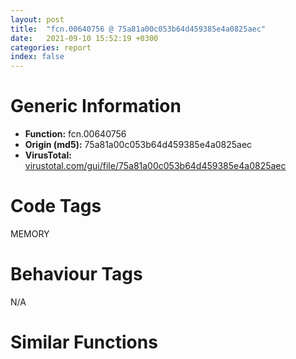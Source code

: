 ```yaml
---
layout: post
title:  "fcn.00640756 @ 75a81a00c053b64d459385e4a0825aec"
date:   2021-09-10 15:52:19 +0300
categories: report
index: false
---
```


# Generic Information
- **Function:** fcn.00640756
- **Origin (md5):** 75a81a00c053b64d459385e4a0825aec
- **VirusTotal:** [virustotal.com/gui/file/75a81a00c053b64d459385e4a0825aec][virustotal_ref]

# Code Tags
<span class="tag" id="MEMORY">MEMORY</span>


# Behaviour Tags
<span class="bhv-tag" id="na">N/A</span>

# Similar Functions
<script type="text/javascript" src="https://www.gstatic.com/charts/loader.js"></script>
<script type="text/javascript">

    google.charts.load('current', {'packages':['corechart']});
    google.charts.setOnLoadCallback(drawChart);

    function drawChart() {
    var data = new google.visualization.DataTable();
        data.addColumn('number', 'X');
        data.addColumn('number', 'Y');
        data.addColumn({type: 'string', role: 'tooltip', 'p': {'html': true}});
        data.addColumn({'type': 'string', 'role': 'style'});
        
        data.addRows([
    [-72.87564849853516, -44.89383316040039, '<b><a href="/report/fcn.00640756@75a81a00c053b64d459385e4a0825aec">fcn.00640756</a><br>@75a81a00c053b64d459385e4a0825aec</b><br>', 'point { fill-color: #e0440e; }'],
[-57.313533782958984, -64.42809295654297, '<b><a href="/report/fcn.004023aa@90aa43862e75a7f78f2655241632f0e5">fcn.004023aa</a><br>@90aa43862e75a7f78f2655241632f0e5</b><br>', 'null'],
[-68.31463623046875, -54.0635986328125, '<b><a href="/report/fcn.00407b2b@7dd153bad1771b9e8d5266a341ebf949">fcn.00407b2b</a><br>@7dd153bad1771b9e8d5266a341ebf949</b><br>', 'null'],
[-83.85000610351562, -63.96790313720703, '<b><a href="/report/fcn.004013c0@562bf33eb57e8c08a86e538e69918c30">fcn.004013c0</a><br>@562bf33eb57e8c08a86e538e69918c30</b><br>', 'null'],
[-78.26566314697266, -40.126861572265625, '<b><a href="/report/fcn.00523c15@da37d90419c1292c0f16cbfd1f66402d">fcn.00523c15</a><br>@da37d90419c1292c0f16cbfd1f66402d</b><br>', 'null'],
[-75.16341400146484, -52.537025451660156, '<b><a href="/report/fcn.00405da2@ea9c1e2eeb951a8e6185c6674c228f98">fcn.00405da2</a><br>@ea9c1e2eeb951a8e6185c6674c228f98</b><br>', 'null'],
[-77.2873306274414, -70.78155517578125, '<b><a href="/report/fcn.00401def@dd7278b699f8b751b4e28f3abe51fa08">fcn.00401def</a><br>@dd7278b699f8b751b4e28f3abe51fa08</b><br>', 'null'],
[-83.49803924560547, -48.18355941772461, '<b><a href="/report/fcn.0054ec2d@9a2108de6665bf53e42d7cbbbe5a0866">fcn.0054ec2d</a><br>@9a2108de6665bf53e42d7cbbbe5a0866</b><br>', 'null'],
[-85.55742645263672, -57.095176696777344, '<b><a href="/report/fcn.00405d1e@1c48774da6a3dd4bf3ea41716a332c61">fcn.00405d1e</a><br>@1c48774da6a3dd4bf3ea41716a332c61</b><br>', 'null'],
[-57.147438049316406, -57.56968307495117, '<b><a href="/report/fcn.006db003@4b0f64217d092c5f535224282602e937">fcn.006db003</a><br>@4b0f64217d092c5f535224282602e937</b><br>', 'null'],
[-75.3802490234375, -63.93205261230469, '<b><a href="/report/fcn.00402162@db863ed6a700d7bfd018a178d481bd23">fcn.00402162</a><br>@db863ed6a700d7bfd018a178d481bd23</b><br>', 'null'],

        ]);

    var options = {
        title: 'Similarity Plot',
        legend: 'none',
        colors: ['#dedbd9', '#e6693e', '#ec8f6e', '#f3b49f', '#f6c7b6'],
        tooltip: {isHtml: true, trigger: 'both'},
        explorer: {
        actions: ["dragToZoom", "rightClickToReset"],
        },
        chartArea: {
        width: '80%',
        height: '80%'
        },
        width: '100%',
        height: '100%'
    };

    var chart = new google.visualization.ScatterChart(document.getElementById('chart_div'));

    chart.draw(data, options);
    }
    
</script>


<div id="chart_div" style="width: 100%px; height: 100%;"></div>

# Disassembled Code
{% highlight nasm %}

push ebp
mov ebp, esp
sub esp, 0xdc
mov eax, dword[ebp-0x10]
add eax, dword[ebp-4]
mov dword[ebp-0x34], eax
mov eax, dword[ebp-0x2c]
add eax, dword[ebp-8]
add eax, dword[ebp-0x5c]
mov dword[ebp-0x48], eax
mov eax, dword[ebp-0x28]
add eax, dword[ebp-0x3c]
add eax, dword[ebp-0x4c]
mov dword[ebp-0x54], eax
mov eax, dword[ebp-0x90]
add eax, dword[ebp-0xa0]
mov dword[ebp-0x44], eax
mov eax, dword[ebp-0x58]
add eax, dword[ebp-0x20]
mov dword[ebp-0x7c], eax
mov eax, dword[ebp-0xc]
add eax, dword[ebp-0x38]
mov dword[ebp-0x44], eax
mov eax, dword[ebp-0x90]
add eax, dword[ebp-0x48]
mov dword[ebp-0x58], eax
mov eax, dword[ebp-0x70]
add eax, dword[ebp-0x3c]
add eax, dword[ebp-0x30]
mov dword[ebp-0xc], eax
mov eax, dword[ebp-0x68]
add eax, dword[ebp-0xc]
mov dword[ebp-0x38], eax
mov eax, dword[ebp-0x98]
cmp eax, dword[ebp-0xa0]
jae 0x6407ea
mov eax, dword[ebp-0x6c]
cmp eax, dword[ebp-0x90]
jb 0x6407ea
mov eax, dword[ebp-0x50]
add eax, dword[ebp-0x84]
add eax, dword[ebp-0x4c]
mov dword[ebp-0x14], eax
mov eax, dword[ebp-0x3c]
add eax, dword[ebp-0x70]
add eax, dword[ebp-0x74]
mov dword[ebp-0x58], eax
mov eax, dword[ebp-0x48]
add eax, dword[ebp-0x6c]
add eax, dword[ebp-0x84]
mov dword[ebp-4], eax
mov eax, dword[ebp-0x84]
cmp eax, dword[ebp-0xc]
ja 0x640823
mov eax, dword[ebp-0x18]
cmp eax, dword[ebp-0x5c]
jae 0x64082f
mov eax, dword[ebp-0x10]
cmp eax, dword[ebp-0x98]
jne 0x64082f
mov eax, dword[ebp-0x54]
add eax, dword[ebp-0x70]
add eax, dword[ebp-0x68]
mov dword[ebp-0x10], eax
mov eax, dword[ebp-0x24]
add eax, dword[ebp-0x6c]
mov dword[ebp-0x48], eax
cmp dword[ebp-0x20], 0
ja 0x640852
mov eax, dword[ebp-0x34]
cmp eax, dword[ebp-0x38]
je 0x640852
mov eax, dword[ebp-0x18]
add eax, dword[ebp-0x58]
add eax, dword[ebp-0x40]
mov dword[ebp-0x14], eax
cmp dword[ebp-0x5c], 0
ja 0x640868
mov eax, dword[ebp-0x24]
cmp eax, dword[ebp-0x38]
jae 0x640868
mov eax, dword[ebp-0x6c]
cmp eax, dword[ebp-0x7c]
jne 0x64087a
mov eax, dword[ebp-0x78]
add eax, dword[ebp-0x5c]
add eax, dword[ebp-0xa8]
mov dword[ebp-0x8c], eax
mov eax, dword[ebp-0xa0]
add eax, dword[ebp-0x60]
mov dword[ebp-0x10], eax
mov eax, dword[ebp-0xa0]
add eax, dword[ebp-0x80]
mov dword[ebp-4], eax
and dword[ebp-0x30], 0
jmp 0x64089f
mov eax, dword[ebp-0x30]
inc eax
mov dword[ebp-0x30], eax
cmp dword[ebp-0x30], 3
jae 0x6408b3
mov eax, dword[ebp-0x40]
add eax, dword[ebp-0x98]
mov dword[ebp-0x18], eax
jmp 0x640898
push 0x40
push 0x3000
push 0x1086df
push 0
call dword[sym.imp.KERNEL32.dll_VirtualAlloc]
mov dword[ebp-0xc8], eax
mov eax, dword[ebp-0x74]
add eax, dword[ebp-8]
add eax, dword[ebp-0x60]
mov dword[ebp-0x28], eax
mov eax, dword[ebp-0x9c]
add eax, dword[ebp-0x74]
mov dword[ebp-0x14], eax
mov eax, dword[ebp-0x18]
add eax, dword[ebp-0x9c]
mov dword[ebp-4], eax
mov eax, dword[ebp-0x70]
add eax, dword[ebp-0x10]
mov dword[ebp-0x24], eax
mov eax, dword[ebp-0x98]
add eax, dword[ebp-0x88]
mov dword[ebp-0x8c], eax
mov eax, dword[ebp-0x9c]
add eax, dword[ebp-8]
add eax, dword[ebp-0x2c]
mov dword[ebp-0x40], eax
mov eax, dword[ebp-0x88]
mov dword[ebp-0xc4], eax
cmp dword[ebp-0xc4], 0x19
je 0x640953
cmp dword[ebp-0xc4], 0x32
je 0x640972
cmp dword[ebp-0xc4], 0x85
je 0x640961
cmp dword[ebp-0xc4], 0x91
je 0x640983
jmp 0x64098e
mov eax, dword[ebp-0x2c]
add eax, dword[ebp-0x2c]
add eax, dword[ebp-0xc]
mov dword[ebp-4], eax
jmp 0x64099d
mov eax, dword[ebp-0x8c]
add eax, dword[ebp-0x94]
mov dword[ebp-0x50], eax
jmp 0x64099d
mov eax, dword[ebp-0x8c]
add eax, dword[ebp-0x44]
add eax, dword[ebp-0x68]
mov dword[ebp-8], eax
jmp 0x64099d
mov eax, dword[ebp-0x4c]
add eax, dword[ebp-0x24]
mov dword[ebp-0x28], eax
jmp 0x64099d
mov eax, dword[ebp-0x18]
add eax, dword[ebp-0x64]
add eax, dword[ebp-0x14]
mov dword[ebp-0xa0], eax
mov eax, dword[ebp-0x5c]
add eax, dword[ebp-0x30]
add eax, dword[ebp-0x24]
mov dword[ebp-0x10], eax
mov eax, dword[ebp-0x34]
add eax, dword[ebp-0xa8]
add eax, dword[ebp-0x88]
mov dword[ebp-0x24], eax
mov eax, dword[ebp-0x20]
add eax, dword[ebp-0x10]
add eax, dword[ebp-0x54]
mov dword[ebp-0x3c], eax
mov eax, dword[ebp-0x9c]
add eax, dword[ebp-0x2c]
mov dword[ebp-0xc], eax
mov eax, dword[ebp-0xc8]
add eax, 0xe2000
mov dword[ebp-0xc8], eax
mov eax, dword[ebp-0x18]
add eax, dword[ebp-0x24]
add eax, dword[ebp-0x80]
mov dword[ebp-0x2c], eax
mov eax, dword[ebp-0x14]
add eax, dword[ebp-0x48]
mov dword[ebp-0x70], eax
mov eax, dword[ebp-0x60]
add eax, dword[ebp-0x4c]
mov dword[ebp-0x90], eax
mov dword[ebp-0xd0], 0x401000
mov eax, dword[ebp-0x14]
cmp eax, dword[ebp-0x24]
je 0x640a27
mov eax, dword[ebp-0x44]
cmp eax, dword[ebp-0x2c]
jbe 0x640a36
mov eax, dword[ebp-0x28]
cmp eax, dword[ebp-0x80]
je 0x640a36
mov eax, dword[ebp-0x84]
add eax, dword[ebp-0x60]
add eax, dword[ebp-0x38]
mov dword[ebp-8], eax
mov eax, dword[ebp-0x64]
add eax, dword[ebp-0x64]
mov dword[ebp-4], eax
mov eax, dword[ebp-4]
add eax, dword[ebp-0xa0]
mov dword[ebp-0x60], eax
mov eax, dword[ebp-0x34]
add eax, dword[ebp-0x10]
mov dword[ebp-0x6c], eax
and dword[ebp-0x1c], 0
mov eax, dword[ebp-0xa4]
add eax, dword[ebp-0x78]
add eax, dword[ebp-0x34]
mov dword[ebp-0x14], eax
mov eax, dword[ebp-0x84]
add eax, dword[ebp-0x60]
mov dword[ebp-0x40], eax
mov eax, dword[ebp-0x8c]
add eax, dword[ebp-0x14]
mov dword[ebp-0x34], eax
mov eax, dword[ebp-0x70]
cmp eax, dword[ebp-0x8c]
jb 0x640aa1
mov eax, dword[ebp-0x54]
cmp eax, dword[ebp-0x68]
jb 0x640aa1
mov eax, dword[ebp-0x28]
add eax, dword[ebp-0xc]
add eax, dword[ebp-0x50]
mov dword[ebp-0x8c], eax
mov dword[ebp-0xb8], 0xe86c7eb2
mov eax, dword[ebp-0x20]
add eax, dword[ebp-0x40]
add eax, dword[ebp-4]
mov dword[ebp-0x50], eax
mov dword[ebp-0xbc], 0xba3bb5ca
and dword[ebp-4], 0
jmp 0x640ace
mov eax, dword[ebp-4]
inc eax
mov dword[ebp-4], eax
cmp dword[ebp-4], 1
jae 0x640ae2
mov eax, dword[ebp-0xa4]
add eax, dword[ebp-0x80]
mov dword[ebp-0x60], eax
jmp 0x640ac7
mov eax, dword[ebp-4]
add eax, dword[ebp-0xc]
add eax, dword[ebp-0x78]
mov dword[ebp-0x88], eax
mov dword[ebp-0xcc], 0xe0240fe1
mov eax, dword[ebp-0x40]
add eax, dword[ebp-0x28]
add eax, dword[ebp-0x3c]
mov dword[ebp-0x80], eax
mov eax, dword[ebp-0x2c]
add eax, dword[ebp-0x44]
mov dword[ebp-0x4c], eax
mov dword[ebp-0xc0], 0x9a261e2c
mov eax, dword[ebp-0xc]
add eax, dword[ebp-0x6c]
add eax, dword[ebp-4]
mov dword[ebp-0x68], eax
mov eax, dword[ebp-0x34]
mov dword[ebp-0xac], eax
cmp dword[ebp-0xac], 0x56
je 0x640bb3
cmp dword[ebp-0xac], 0x95
je 0x640b76
cmp dword[ebp-0xac], 0xd4
je 0x640b81
cmp dword[ebp-0xac], 0xee
je 0x640b9d
cmp dword[ebp-0xac], 0x11d
je 0x640b8f
cmp dword[ebp-0xac], 0x154
je 0x640ba8
jmp 0x640bc1
mov eax, dword[ebp-0x44]
add eax, dword[ebp-0x34]
mov dword[ebp-0x7c], eax
jmp 0x640bd0
mov eax, dword[ebp-8]
add eax, dword[ebp-0x50]
mov dword[ebp-0x8c], eax
jmp 0x640bd0
mov eax, dword[ebp-0x3c]
add eax, dword[ebp-0x18]
add eax, dword[ebp-0x78]
mov dword[ebp-0x54], eax
jmp 0x640bd0
mov eax, dword[ebp-0x3c]
add eax, dword[ebp-0x30]
mov dword[ebp-0x14], eax
jmp 0x640bd0
mov eax, dword[ebp-0x24]
add eax, dword[ebp-0x18]
mov dword[ebp-0x20], eax
jmp 0x640bd0
mov eax, dword[ebp-0x74]
add eax, dword[ebp-0x54]
add eax, dword[ebp-0x70]
mov dword[ebp-0x6c], eax
jmp 0x640bd0
mov eax, dword[ebp-0x68]
add eax, dword[ebp-0xa4]
add eax, dword[ebp-0x28]
mov dword[ebp-8], eax
mov dword[ebp-0xd8], 0x4a21cb3d
mov eax, dword[ebp-0x14]
add eax, dword[ebp-0x84]
add eax, dword[ebp-0x54]
mov dword[ebp-0x9c], eax
mov eax, dword[ebp-0x14]
add eax, dword[ebp-0x8c]
add eax, dword[ebp-0x24]
mov dword[ebp-0x68], eax
and dword[ebp-0x1c], 0
cmp dword[ebp-0x1c], 0xac48
jae 0x6411f5
mov eax, dword[ebp-0x74]
add eax, dword[ebp-0x64]
add eax, dword[ebp-0x18]
mov dword[ebp-0x50], eax
mov eax, dword[ebp-0xb8]
xor eax, dword[ebp-0xbc]
mov dword[ebp-0xb8], eax
mov eax, dword[ebp-0x4c]
add eax, dword[ebp-0xc]
mov dword[ebp-0x68], eax
mov eax, dword[ebp-0x3c]
add eax, dword[ebp-0x9c]
add eax, dword[ebp-0x10]
mov dword[ebp-8], eax
mov eax, dword[ebp-0xcc]
xor eax, dword[ebp-0xc0]
mov dword[ebp-0xcc], eax
mov eax, dword[ebp-0x20]
add eax, dword[ebp-0x44]
mov dword[ebp-0x50], eax
mov eax, dword[ebp-0x48]
add eax, dword[ebp-0xc]
add eax, dword[ebp-0x2c]
mov dword[ebp-0xa8], eax
mov eax, dword[ebp-0xbc]
xor eax, dword[ebp-0xb8]
mov dword[ebp-0xbc], eax
mov eax, dword[ebp-0x44]
add eax, dword[ebp-0x74]
mov dword[ebp-0x10], eax
mov eax, dword[ebp-0xc]
add eax, dword[ebp-8]
mov dword[ebp-0x74], eax
mov eax, dword[ebp-0xbc]
add eax, dword[ebp-0xcc]
mov dword[ebp-0xbc], eax
mov eax, dword[ebp-0x90]
add eax, dword[ebp-0x88]
add eax, dword[ebp-0xc]
mov dword[ebp-4], eax
mov eax, dword[ebp-0xc0]
add eax, dword[ebp-0xd8]
mov dword[ebp-0xc0], eax
mov eax, dword[ebp-0xc0]
add eax, dword[ebp-0xb8]
mov dword[ebp-0xc0], eax
mov eax, dword[ebp-8]
add eax, dword[ebp-0x20]
add eax, dword[ebp-0x4c]
mov dword[ebp-0x50], eax
mov eax, dword[ebp-0x78]
add eax, dword[ebp-0x6c]
add eax, dword[ebp-0x28]
mov dword[ebp-0x3c], eax
mov eax, dword[ebp-0x28]
add eax, dword[ebp-0x18]
mov dword[ebp-0x58], eax
mov eax, dword[ebp-0xc8]
add eax, dword[ebp-0x1c]
mov dword[ebp-0xdc], eax
mov eax, dword[ebp-0xc]
add eax, dword[ebp-0x70]
add eax, dword[ebp-0xa8]
mov dword[ebp-0x64], eax
mov eax, dword[ebp-0x40]
add eax, dword[ebp-0x28]
mov dword[ebp-0x94], eax
mov eax, dword[ebp-0x18]
add eax, dword[ebp-0x54]
mov dword[ebp-0x88], eax
mov eax, dword[ebp-0x14]
add eax, dword[ebp-0x70]
add eax, dword[ebp-0x94]
mov dword[ebp-0x5c], eax
mov eax, dword[ebp-0xd0]
add eax, dword[ebp-0x1c]
mov dword[ebp-0xd4], eax
mov dword[ebp-0x24], 0x8bd
mov eax, dword[ebp-0x48]
add eax, dword[ebp-0x3c]
mov dword[ebp-0xc], eax
mov eax, dword[ebp-0x60]
add eax, dword[ebp-0x44]
mov dword[ebp-0x10], eax
mov eax, dword[ebp-0x24]
add eax, 0x1b
mov dword[ebp-0x24], eax
mov eax, dword[ebp-0x78]
add eax, dword[ebp-0xc]
add eax, dword[ebp-0x54]
mov dword[ebp-0x98], eax
mov eax, dword[ebp-0xa4]
add eax, dword[ebp-0x7c]
mov dword[ebp-0x20], eax
cmp dword[ebp-0x24], 0x90e
jb 0x640d5d
mov eax, dword[ebp-0x98]
add eax, dword[ebp-0x8c]
mov dword[ebp-0x7c], eax
mov eax, dword[ebp-8]
add eax, dword[ebp-0x14]
add eax, dword[ebp-0x58]
mov dword[ebp-0x10], eax
mov eax, dword[ebp-0x7c]
add eax, dword[ebp-0x60]
mov dword[ebp-0x10], eax
mov eax, dword[ebp-0xd4]
mov eax, dword[eax]
xor eax, dword[ebp-0xb8]
mov ecx, dword[ebp-0xdc]
mov dword[ecx], eax
mov eax, dword[ebp-0x5c]
add eax, dword[ebp-0x48]
add eax, dword[ebp-0x40]
mov dword[ebp-0x7c], eax
mov eax, dword[ebp-0x44]
add eax, dword[ebp-0x20]
add eax, dword[ebp-0x88]
mov dword[ebp-0x84], eax
mov eax, dword[ebp-0x38]
add eax, dword[ebp-0xa4]
mov dword[ebp-0x4c], eax
mov eax, dword[ebp-0x38]
add eax, dword[ebp-0x34]
add eax, dword[ebp-0x30]
mov dword[ebp-0x6c], eax
mov eax, dword[ebp-0x38]
add eax, dword[ebp-0x44]
mov dword[ebp-0x48], eax
mov eax, dword[ebp-0x2c]
cmp eax, dword[ebp-0x5c]
je 0x640e1c
mov eax, dword[ebp-0x54]
cmp eax, dword[ebp-0x34]
ja 0x640e25
mov eax, dword[ebp-4]
add eax, dword[ebp-0x40]
mov dword[ebp-0x34], eax
mov eax, dword[ebp-0x50]
add eax, dword[ebp-0x28]
add eax, dword[ebp-0x74]
mov dword[ebp-0x44], eax
mov eax, dword[ebp-0x74]
add eax, dword[ebp-0x5c]
mov dword[ebp-0x30], eax
mov eax, dword[ebp-0x54]
add eax, dword[ebp-0x38]
add eax, dword[ebp-0x78]
mov dword[ebp-0x50], eax
mov eax, dword[ebp-0x1c]
add eax, 0x85c9a
mov dword[ebp-0x1c], eax
mov eax, dword[ebp-0x18]
add eax, dword[ebp-0x6c]
add eax, dword[ebp-0x4c]
mov dword[ebp-0x48], eax
mov eax, dword[ebp-0x84]
add eax, dword[ebp-0x28]
add eax, dword[ebp-0x48]
mov dword[ebp-0x10], eax
mov eax, dword[ebp-0x20]
add eax, dword[ebp-0x7c]
add eax, dword[ebp-0x60]
mov dword[ebp-0x38], eax
mov eax, dword[ebp-0x58]
add eax, dword[ebp-0x94]
add eax, dword[ebp-0x80]
mov dword[ebp-0x4c], eax
mov eax, dword[ebp-0x4c]
add eax, dword[ebp-0x3c]
add eax, dword[ebp-0x30]
mov dword[ebp-0x5c], eax
mov eax, dword[ebp-0x94]
add eax, dword[ebp-0x34]
mov dword[ebp-0x58], eax
mov eax, dword[ebp-0x2c]
add eax, dword[ebp-0x34]
add eax, dword[ebp-0x9c]
mov dword[ebp-0x28], eax
mov eax, dword[ebp-0x1c]
sub eax, 0xf5180
mov dword[ebp-0x1c], eax
mov eax, dword[ebp-0x64]
cmp eax, dword[ebp-0x30]
jne 0x640edb
mov eax, dword[ebp-0xa8]
cmp eax, dword[ebp-4]
jne 0x640edb
mov eax, dword[ebp-0x64]
add eax, dword[ebp-0x3c]
add eax, dword[ebp-0x70]
mov dword[ebp-0x94], eax
mov eax, dword[ebp-0x50]
add eax, dword[ebp-0xc]
add eax, dword[ebp-8]
mov dword[ebp-0x24], eax
mov eax, dword[ebp-0x4c]
add eax, dword[ebp-0x10]
mov dword[ebp-4], eax
mov eax, dword[ebp-0x44]
add eax, dword[ebp-0x14]
add eax, dword[ebp-0x48]
mov dword[ebp-0x98], eax
mov eax, dword[ebp-0x20]
add eax, dword[ebp-0x40]
mov dword[ebp-0x28], eax
mov eax, dword[ebp-0x70]
add eax, dword[ebp-0x5c]
mov dword[ebp-0x80], eax
mov eax, dword[ebp-0x40]
add eax, dword[ebp-0x14]
add eax, dword[ebp-0x90]
mov dword[ebp-0x74], eax
mov eax, dword[ebp-0x28]
add eax, dword[ebp-0x10]
add eax, dword[ebp-0x50]
mov dword[ebp-0x5c], eax
mov eax, dword[ebp-0x30]
add eax, dword[ebp-4]
add eax, dword[ebp-0x10]
mov dword[ebp-8], eax
mov eax, dword[ebp-0x1c]
add eax, 0x3256c
mov dword[ebp-0x1c], eax
mov eax, dword[ebp-0x80]
add eax, dword[ebp-0xa0]
add eax, dword[ebp-0x58]
mov dword[ebp-0x9c], eax
mov eax, dword[ebp-0x30]
add eax, dword[ebp-0x24]
mov dword[ebp-0x90], eax
mov eax, dword[ebp-0x34]
cmp eax, dword[ebp-0x88]
jne 0x640f7d
mov eax, dword[ebp-0x68]
cmp eax, dword[ebp-0x2c]
jae 0x640f7d
mov eax, dword[ebp-0x18]
add eax, dword[ebp-0x60]
mov dword[ebp-0x20], eax
mov eax, dword[ebp-4]
add eax, dword[ebp-0x70]
add eax, dword[ebp-8]
mov dword[ebp-0x14], eax
mov eax, dword[ebp-0x4c]
add eax, dword[ebp-0x8c]
add eax, dword[ebp-0x14]
mov dword[ebp-0x34], eax
mov eax, dword[ebp-0x10]
cmp eax, dword[ebp-0x18]
jae 0x640fae
mov eax, dword[ebp-0xa0]
cmp eax, dword[ebp-0xa4]
jne 0x640fb7
mov eax, dword[ebp-0x74]
add eax, dword[ebp-0x18]
mov dword[ebp-0x20], eax
mov eax, dword[ebp-0x1c]
add eax, 0xe8b55
mov dword[ebp-0x1c], eax
mov eax, dword[ebp-0x58]
cmp eax, dword[ebp-0x24]
jne 0x640fe1
mov eax, dword[ebp-0x58]
cmp eax, dword[ebp-8]
jne 0x640fe1
mov eax, dword[ebp-0x40]
add eax, dword[ebp-0x98]
add eax, dword[ebp-8]
mov dword[ebp-0x64], eax
mov eax, dword[ebp-0x88]
add eax, dword[ebp-0x90]
add eax, dword[ebp-0x20]
mov dword[ebp-0x2c], eax
mov eax, dword[ebp-4]
add eax, dword[ebp-0x88]
add eax, dword[ebp-0x98]
mov dword[ebp-0x2c], eax
mov eax, dword[ebp-0x44]
add eax, dword[ebp-0x28]
add eax, dword[ebp-0x10]
mov dword[ebp-0x80], eax
mov eax, dword[ebp-0x78]
add eax, dword[ebp-0x80]
mov dword[ebp-0xc], eax
mov eax, dword[ebp-0x78]
add eax, dword[ebp-0x20]
mov dword[ebp-0x18], eax
mov eax, dword[ebp-0x18]
imul eax, dword[ebp-0x18]
add eax, dword[ebp-0x38]
mov dword[ebp-0xc], eax
mov eax, dword[ebp-0x20]
add eax, dword[ebp-0xa4]
add eax, dword[ebp-0x38]
mov dword[ebp-0x9c], eax
mov eax, dword[ebp-0x54]
add eax, dword[ebp-0x3c]
mov dword[ebp-4], eax
mov eax, dword[ebp-0x1c]
sub eax, 0x805d1
mov dword[ebp-0x1c], eax
mov eax, dword[ebp-0x58]
add eax, dword[ebp-0x28]
mov dword[ebp-0x40], eax
mov eax, dword[ebp-0x24]
add eax, dword[ebp-0x40]
add eax, dword[ebp-0x60]
mov dword[ebp-0x58], eax
mov eax, dword[ebp-0x28]
add eax, dword[ebp-0xc]
add eax, dword[ebp-0x6c]
mov dword[ebp-0x64], eax
mov eax, dword[ebp-0x94]
add eax, dword[ebp-0x78]
mov dword[ebp-0x34], eax
mov eax, dword[ebp-0x6c]
add eax, dword[ebp-0x18]
add eax, dword[ebp-0x30]
mov dword[ebp-0x2c], eax
mov eax, dword[ebp-0x2c]
add eax, dword[ebp-0x5c]
add eax, dword[ebp-0x24]
mov dword[ebp-0x38], eax
mov eax, dword[ebp-0x88]
add eax, dword[ebp-0x98]
mov dword[ebp-0xa0], eax
mov eax, dword[ebp-0x44]
add eax, dword[ebp-0x94]
mov dword[ebp-0x40], eax
mov eax, dword[ebp-0x80]
add eax, dword[ebp-0x78]
mov dword[ebp-0x9c], eax
mov eax, dword[ebp-0x64]
mov dword[ebp-0xb0], eax
cmp dword[ebp-0xb0], 0x4b
je 0x641120
cmp dword[ebp-0xb0], 0xa7
je 0x64113c
cmp dword[ebp-0xb0], 0xcf
je 0x641115
cmp dword[ebp-0xb0], 0x126
je 0x64114a
cmp dword[ebp-0xb0], 0x139
je 0x64112e
cmp dword[ebp-0xb0], 0x197
je 0x641155
jmp 0x641160
mov eax, dword[ebp-0x80]
add eax, dword[ebp-0x48]
mov dword[ebp-0x20], eax
jmp 0x64116c
mov eax, dword[ebp-0x78]
add eax, dword[ebp-0x20]
add eax, dword[ebp-0x68]
mov dword[ebp-0x64], eax
jmp 0x64116c
mov eax, dword[ebp-0x54]
add eax, dword[ebp-0x44]
add eax, dword[ebp-0x3c]
mov dword[ebp-0x7c], eax
jmp 0x64116c
mov eax, dword[ebp-0x14]
add eax, dword[ebp-0x10]
add eax, dword[ebp-0x70]
mov dword[ebp-0x40], eax
jmp 0x64116c
mov eax, dword[ebp-0x38]
add eax, dword[ebp-0x54]
mov dword[ebp-8], eax
jmp 0x64116c
mov eax, dword[ebp-0x78]
add eax, dword[ebp-0x64]
mov dword[ebp-0x24], eax
jmp 0x64116c
mov eax, dword[ebp-0x54]
add eax, dword[ebp-0x7c]
add eax, dword[ebp-0x38]
mov dword[ebp-0x58], eax
mov eax, dword[ebp-0x1c]
add eax, 0xa34a
mov dword[ebp-0x1c], eax
mov eax, dword[ebp-0x3c]
add eax, dword[ebp-0x30]
add eax, dword[ebp-0x54]
mov dword[ebp-0x38], eax
mov eax, dword[ebp-0x7c]
add eax, dword[ebp-0x74]
mov dword[ebp-0x50], eax
mov eax, dword[ebp-0x64]
add eax, dword[ebp-0x90]
add eax, dword[ebp-0x94]
mov dword[ebp-0x3c], eax
mov eax, dword[ebp-0x4c]
add eax, dword[ebp-0x48]
add eax, dword[ebp-0x50]
mov dword[ebp-0xa0], eax
mov eax, dword[ebp-0x7c]
add eax, dword[ebp-0x58]
add eax, dword[ebp-0x84]
mov dword[ebp-0x3c], eax
mov eax, dword[ebp-0x88]
add eax, dword[ebp-0x94]
add eax, dword[ebp-8]
mov dword[ebp-0x5c], eax
mov eax, dword[ebp-0x48]
add eax, dword[ebp-0x4c]
add eax, dword[ebp-0x60]
mov dword[ebp-0x80], eax
mov eax, dword[ebp-0x1c]
sub eax, 0x7a3c6
mov dword[ebp-0x1c], eax
mov eax, dword[ebp-0x1c]
add eax, 0x44a76
mov dword[ebp-0x1c], eax
jmp 0x640bff
and dword[ebp-8], 0
jmp 0x641202
mov eax, dword[ebp-8]
inc eax
mov dword[ebp-8], eax
cmp dword[ebp-8], 1
jae 0x641219
mov eax, dword[ebp-0x20]
add eax, dword[ebp-0x84]
mov dword[ebp-0x94], eax
jmp 0x6411fb
mov eax, dword[ebp-0xc8]
add eax, 0x8984
mov dword[0x64db00], eax
mov eax, dword[ebp-0x90]
mov dword[ebp-0xb4], eax
cmp dword[ebp-0xb4], 0x29
je 0x6412c2
cmp dword[ebp-0xb4], 0x41
je 0x6412d3
cmp dword[ebp-0xb4], 0x6d
je 0x64127e
cmp dword[ebp-0xb4], 0x94
je 0x64129d
cmp dword[ebp-0xb4], 0xef
je 0x6412ae
cmp dword[ebp-0xb4], 0x124
je 0x64128c
jmp 0x6412e4
mov eax, dword[ebp-0x68]
add eax, dword[ebp-0x98]
mov dword[ebp-0x34], eax
jmp 0x6412f0
mov eax, dword[ebp-0x30]
add eax, dword[ebp-0xa8]
add eax, dword[ebp-0x30]
mov dword[ebp-0x68], eax
jmp 0x6412f0
mov eax, dword[ebp-0x48]
add eax, dword[ebp-0x90]
add eax, dword[ebp-0x68]
mov dword[ebp-0x2c], eax
jmp 0x6412f0
mov eax, dword[ebp-0x44]
add eax, dword[ebp-0x8c]
add eax, dword[ebp-0x84]
mov dword[ebp-0x14], eax
jmp 0x6412f0
mov eax, dword[ebp-0x74]
add eax, dword[ebp-0xa8]
add eax, dword[ebp-0x2c]
mov dword[ebp-0x7c], eax
jmp 0x6412f0
mov eax, dword[ebp-0x90]
add eax, dword[ebp-4]
mov dword[ebp-0xa4], eax
jmp 0x6412f0
mov eax, dword[ebp-0xa8]
add eax, dword[ebp-0x6c]
mov dword[ebp-0x18], eax
mov eax, dword[ebp-0x4c]
add eax, dword[ebp-0xa8]
add eax, dword[ebp-0xc]
mov dword[ebp-4], eax
mov eax, dword[ebp-0x84]
add eax, dword[ebp-0x68]
add eax, dword[ebp-0x20]
mov dword[ebp-0x50], eax
mov eax, dword[ebp-0x20]
add eax, dword[ebp-0x60]
mov dword[ebp-0x2c], eax
mov eax, dword[ebp-0x28]
add eax, dword[ebp-0x64]
add eax, dword[ebp-0xc]
mov dword[ebp-0x14], eax
mov eax, dword[ebp-4]
add eax, dword[ebp-0xa4]
add eax, dword[ebp-0x10]
mov dword[ebp-0x84], eax
mov eax, dword[ebp-0x6c]
add eax, dword[ebp-0x38]
add eax, dword[ebp-0x18]
mov dword[ebp-0x50], eax
mov eax, dword[ebp-0x40]
add eax, dword[ebp-0x30]
add eax, dword[ebp-0x14]
mov dword[ebp-0x48], eax
mov esp, ebp
pop ebp
ret

{% endhighlight %}

[virustotal_ref]: https://www.virustotal.com/gui/file/75a81a00c053b64d459385e4a0825aec